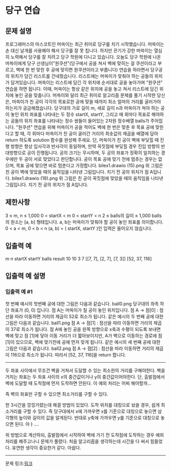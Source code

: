 # 당구 연습
## 문제 설명

프로그래머스의 마스코트인 머쓱이는 최근 취미로 당구를 치기 시작했습니다.
머쓱이는 손 대신 날개를 사용해야 해서 당구를 잘 못 칩니다. 하지만 끈기가 강한 머쓱이는 열심히 노력해서 당구를 잘 치려고 당구 학원에 다니고 있습니다.
오늘도 당구 학원에 나온 머쓱이에게 당구 선생님이"원쿠션"(당구에서 공을 쳐서 벽에 맞히는 걸 쿠션이라고 부르고, 벽에 한 번 맞힌 후 공에 맞히면 원쿠션이라고 부릅니다) 연습을 하라면서 당구공의 위치가 담긴 리스트를 건네줬습니다. 리스트에는 머쓱이가 맞춰야 하는 공들의 위치가 담겨있습니다. 머쓱이는 리스트에 담긴 각 위치에 순서대로 공을 놓아가며 "원쿠션" 연습을 하면 됩니다. 이때, 머쓱이는 항상 같은 위치에 공을 놓고 쳐서 리스트에 담긴 위치에 놓인 공을 맞춥니다.
머쓱이와 달리 최근 취미로 알고리즘 문제를 풀기 시작한 당신은, 머쓱이가 친 공이 각각의 목표로한 공에 맞을 때까지 최소 얼마의 거리를 굴러가야 하는지가 궁금해졌습니다.
당구대의 가로 길이 m, 세로 길이 n과 머쓱이가 쳐야 하는 공이 놓인 위치 좌표를 나타내는 두 정수 startX, startY, 그리고 매 회마다 목표로 해야하는 공들의 위치 좌표를 나타내는 정수 쌍들이 들어있는 2차원 정수배열 balls가 주어집니다. "원쿠션" 연습을 위해 머쓱이가 공을 적어도 벽에 한 번은 맞춘 후 목표 공에 맞힌다고 할 때, 각 회마다 머쓱이가 친 공이 굴러간 거리의 최솟값의 제곱을 배열에 담아 return 하도록 solution 함수를 완성해 주세요.
단, 머쓱이가 친 공이 벽에 부딪힐 때 진행 방향은 항상 입사각과 반사각이 동일하며, 만약 꼭짓점에 부딪힐 경우 진입 방향의 반대방향으로 공이 진행됩니다. 공의 크기는 무시하며, 두 공의 좌표가 정확히 일치하는 경우에만 두 공이 서로 맞았다고 판단합니다. 공이 목표 공에 맞기 전에 멈추는 경우는 없으며, 목표 공에 맞으면 바로 멈춘다고 가정합니다.
bilex1.drawio \(15\).png
위 그림은 친 공이 벽에 맞았을 때의 움직임을 나타낸 그림입니다. 치기 전 공의 위치가 점 A입니다.
bilex1.drawio \(19\).png
위 그림은 친 공이 꼭짓점에 맞았을 때의 움직임을 나타낸 그림입니다. 치기 전 공의 위치가 점 A입니다.
## 제한사항
3 ≤ m, n ≤ 1,000
0 < startX < m
0 < startY < n
2 ≤ balls의 길이 ≤ 1,000
balls의 원소는 [a, b] 형태입니다.
a, b는 머쓱이가 맞춰야 할 공이 놓인 좌표를 의미합니다.
0 < a < m, 0 < b < n
(a, b) = ( startX, startY )인 입력은 들어오지 않습니다.
## 입출력 예
m	n	startX	startY	balls	result
10	10	3	7	[[7, 7], [2, 7], [7, 3]]	[52, 37, 116]
## 입출력 예 설명
### 입출력 예 #1
첫 번째 예시의 첫번째 공에 대한 그림은 다음과 같습니다.
ball0.png
당구대의 좌측 하단 좌표가 (0, 0) 입니다.
점 A는 머쓱이가 칠 공이 놓인 위치입니다.
점 A → 점[0] : 점선을 따라 이동하면 거리의 제곱이 52로 최소가 됩니다.
같은 예시의 두 번째 공에 대한 그림은 다음과 같습니다.
ball1.png
점 A → 점[1] : 점선을 따라 이동하면 거리의 제곱이 37로 최소가 됩니다.
점 A에 놓인 공을 왼쪽 방향으로 x축과 수평이 되도록 보내면 벽에 맞고 점 [1]에 닿아 이동 거리가 더 짧아보이지만, A가 벽으로 이동하는 경로에 점 [1]이 있으므로, 벽에 맞기전에 공에 먼저 맞게 됩니다.
같은 예시의 세 번째 공에 대한 그림은 다음과 같습니다.
ball2.png
점 A → 점[2] : 점선을 따라 이동하면 거리의 제곱이 116으로 최소가 됩니다.
따라서 [52, 37, 116]을 return 합니다.

***

두 좌표 사이에서 무조건 벽을 거쳐서 도달할 수 있는 최소한의 거리를 구해야한다. 벽을 거치는 좌표는 두 좌표 사이의 x의 중간값이거나 y의 중간값이어야한다. 단, 출발점에서 벽에 도달할 때 도착점에 먼저 도착하면 안된다. 이 예외 처리는 어찌 해야할까...

즉 벽의 좌표만 구할 수 있으면 최소거리를 구할 수 있다.

한 3시간을 낑낑거렸는데 해결 방법이 있었다. 도착 위치를 대칭으로 놨을 경우, 쉽게 최소거리를 구할 수 있다. 즉 당구대에서 x에 가까우면 x를 기준으로 대칭으로 놓으면 삼각형의 높이와 길이의 값을 알게된다. 반대로 y축에 가까우면 y를 기준으로 대칭으로 놓으면 된다. 아ㅏ....

위 방법으로 계산하되, 출발점에서 시작하여 벽에 가기 전 도착점에 도착하는 경우 예외 처리를 해주고나니 문제가 풀렸다. 처음 알고리즘을 생각하는데 시간을 다 써서 힘들었다. 유연한 생각이 중요한거 같다. 아쉽다.

***
문제 링크:[링크](https://school.programmers.co.kr/learn/courses/30/lessons/169198)